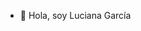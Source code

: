 - 👋 Hola, soy Luciana García

<!---
lugarcialopez/lugarcialopez is a ✨ special ✨ repository because its `README.md` (this file) appears on your GitHub profile.
You can click the Preview link to take a look at your changes.
--->
